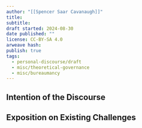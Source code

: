 ```yaml
---
author: "[[Spencer Saar Cavanaugh]]"
title: 
subtitle: 
draft started: 2024-08-30
date published: ""
license: CC-BY-SA 4.0
arweave hash: 
publish: true
tags:
  - personal-discourse/draft
  - misc/theoretical-governance
  - misc/bureaumancy
---
```


## Intention of the Discourse

## Exposition on Existing Challenges
